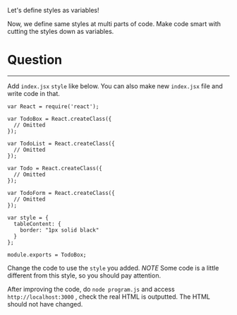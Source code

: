 Let's define styles as variables!

Now, we define same styles at multi parts of code.
Make code smart with cutting the styles down as variables.

# Question
---

Add `index.jsx` `style` like below.
You can also make new `index.jsx` file and write code in that.


```
var React = require('react');

var TodoBox = React.createClass({
  // Omitted
});

var TodoList = React.createClass({
  // Omitted
});

var Todo = React.createClass({
  // Omitted
});

var TodoForm = React.createClass({
  // Omitted
});

var style = {
  tableContent: {
    border: "1px solid black"
  }
};

module.exports = TodoBox;
```

Change the code to use the `style` you added.
*NOTE* Some code is a little different from this style, so you should pay attention.


After improving the code, do `node program.js` and access `http://localhost:3000` , check the real HTML is outputted.
The HTML should not have changed.

